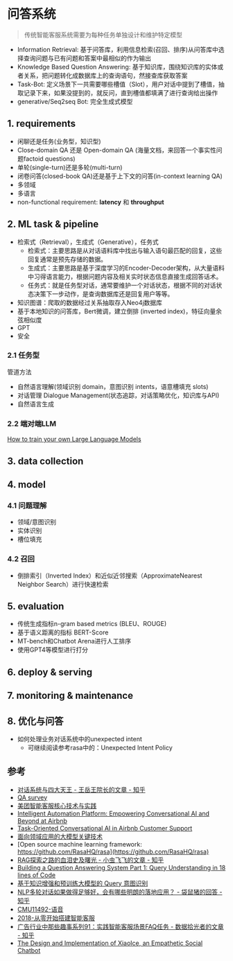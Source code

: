 # 问答系统

> 传统智能客服系统需要为每种任务单独设计和维护特定模型

- Information Retrieval: 基于问答库，利用信息检索(召回、排序)从问答库中选择查询问题与已有问题和答案中最相似的作为输出
- Knowledge Based Question Answering: 基于知识库，围绕知识库的实体或者关系，把问题转化成数据库上的查询语句，然接查库获取答案
- Task-Bot: 定义场景下一共需要哪些槽值（Slot），用户对话中提到了槽值，抽取记录下来，如果没提到的，就反问，直到槽值都填满了进行查询给出操作
- generative/Seq2seq Bot: 完全生成式模型

## 1. requirements

- 闲聊还是任务(业务型，知识型)
- Close-domain QA 还是 Open-domain QA (海量文档，来回答一个事实性问题factoid questions)
- 单轮(single-turn)还是多轮(multi-turn)
- 闭卷问答(closed-book QA)还是基于上下文的问答(in-context learning QA)
- 多领域
- 多语言
- non-functional requirement: **latency** 和 **throughput**

## 2. ML task & pipeline

- 检索式（Retrieval），生成式（Generative），任务式
  - 检索式：主要思路是从对话语料库中找出与输入语句最匹配的回复，这些回复通常是预先存储的数据。
  - 生成式：主要思路是基于深度学习的Encoder-Decoder架构，从大量语料中习得语言能力，根据问题内容及相关实时状态信息直接生成回答话术。
  - 任务式：就是任务型对话，通常要维护一个对话状态，根据不同的对话状态决策下一步动作，是查询数据库还是回复用户等等。
- 知识图谱：爬取的数据经过关系抽取存入Neo4j数据库
- 基于本地知识的问答库，Bert微调，建立倒排 (inverted index)，特征向量余弦相似度
- GPT
- 安全

### 2.1 任务型

管道方法

- 自然语言理解(领域识别 domain，意图识别 intents，语意槽填充 slots)
- 对话管理 Dialogue Management(状态追踪，对话策略优化，知识库与API)
- 自然语言生成

### 2.2 端对端LLM

[How to train your own Large Language Models](https://blog.replit.com/llm-training)

## 3. data collection

## 4. model

### 4.1 问题理解

- 领域/意图识别
- 实体识别
- 槽位填充

### 4.2 召回

- 倒排索引（Inverted Index）和近似近邻搜索（ApproximateNearest Neighbor Search）进行快速检索

## 5. evaluation

- 传统生成指标n-gram based metrics (BLEU、ROUGE)
- 基于语义距离的指标 BERT-Score
- MT-bench和Chatbot Arena进行人工排序
- 使用GPT4等模型进行打分

## 6. deploy & serving

## 7. monitoring & maintenance

## 8. 优化与问答

- 如何处理业务对话系统中的unexpected intent
  - 可继续阅读参考rasa中的：Unexpected Intent Policy

## 参考

- [对话系统与四大天王 - 王岳王院长的文章 - 知乎](https://zhuanlan.zhihu.com/p/358001553)
- [QA survey](https://github.com/BDBC-KG-NLP/QA-Survey-CN)
- [美团智能客服核心技术与实践](https://tech.meituan.com/2021/09/30/artificial-intelligence-customer-service.html)
- [Intelligent Automation Platform: Empowering Conversational AI and Beyond at Airbnb](https://medium.com/airbnb-engineering/intelligent-automation-platform-empowering-conversational-ai-and-beyond-at-airbnb-869c44833ff2)
- [Task-Oriented Conversational AI in Airbnb Customer Support](https://medium.com/airbnb-engineering/task-oriented-conversational-ai-in-airbnb-customer-support-5ebf49169eaa)
- [面向领域应用的大模型关键技术](https://mp.weixin.qq.com/s/l91izY8GBFsyyPgiSPHU6w)
- [Open source machine learning framework: https://github.com/RasaHQ/rasa](https://github.com/RasaHQ/rasa)
- [RAG探索之路的血泪史及曙光 - 小虫飞飞的文章 - 知乎](https://zhuanlan.zhihu.com/p/664921095)
- [Building a Question Answering System Part 1: Query Understanding in 18 lines of Code](https://medium.com/casl-project/building-a-question-answering-system-part-1-query-understanding-in-18-lines-916110f9f2b2)
- [基于知识增强和预训练大模型的 Query 意图识别](https://mp.weixin.qq.com/s/lVGKwNDgaHLROPdN3XUmiw)
- [NLP多轮对话如果做得足够好，会有哪些明朗的落地应用？ - 袋鼠猪的回答 - 知乎](https://www.zhihu.com/question/474271324/answer/2629631795)
- [CMU11492-语音](https://espnet.github.io/espnet/notebook/)
- [2018-从零开始搭建智能客服](https://www.sohu.com/a/228122295_355140)
- [广告行业中那些趣事系列91：实践智能客服场景FAQ任务 - 数据拾光者的文章 - 知乎](https://zhuanlan.zhihu.com/p/9058753408)
- [The Design and Implementation of XiaoIce, an Empathetic Social Chatbot](https://arxiv.org/pdf/1812.08989)
